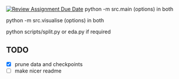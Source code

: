 [![Review Assignment Due Date](https://classroom.github.com/assets/deadline-readme-button-22041afd0340ce965d47ae6ef1cefeee28c7c493a6346c4f15d667ab976d596c.svg)](https://classroom.github.com/a/4m0h0DQR)
python -m src.main (options) in both

python -m src.visualise (options) in both

python scripts/split.py or eda.py if required

## TODO

- [x] prune data and checkpoints
- [ ] make nicer readme
